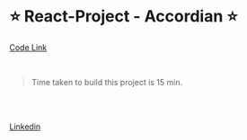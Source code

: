 # ⭐ React-Project - Accordian  ⭐

[Code Link](https://codesandbox.io/s/react-project-4-accordian-jb3nlo)

<br>

> Time taken to build this project is 15 min.

<br><br>

[Linkedin](https://www.linkedin.com/in/pratyush-kesarwani-2b6601171/)

